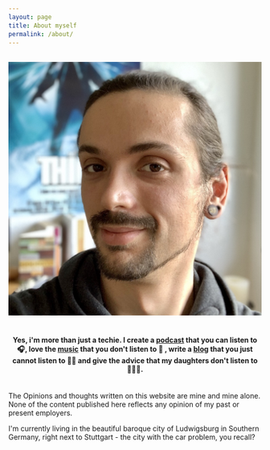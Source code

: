 ```yaml
---
layout: page
title: About myself
permalink: /about/
---
```


<br />
<div align="center">
    <img class="author-image" src="/assets/flowinho.jpg">
    <br />
    <br />
    <h4>Yes, i'm more than just a techie. I create a <a href="https://audiodump.de/">podcast</a> that you can listen to 🎧, love the <a href="https://soundcloud.com/flowinhosmusic/">music</a> that you don't listen to 🙉 , write a <a href="https://flowinho.github.io">blog</a> that you just cannot listen to ✍🏻 and give the advice that my daughters don't listen to 🤦🏻‍♂️.</h4>
    <br />
</div>

<div class="note">
    <span>
    The Opinions and thoughts written on this website are mine and mine alone. None of the content published here reflects any opinion of my past or present employers. 
    </span>
</div>

I'm currently living in the beautiful baroque city of Ludwigsburg in Southern Germany, right next to Stuttgart - the city with the car problem, you recall?
